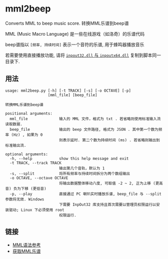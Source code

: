 # mml2beep
Converts MML to beep music score. 转换MML乐谱到beep谱

MML (Music Macro Language) 是一些在线游戏（如洛奇）的乐谱代码

beep谱指以 `[频率, 持续时间]` 表示一个音符的乐谱, 用于蜂鸣器播放音乐

若需要使用直接播放功能, 请将 [`inpout32.dll` 与 `inpoutx64.dll`](http://www.highrez.co.uk/downloads/inpout32/) 复制到脚本同一目录下.

## 用法

```
usage: mml2beep.py [-h] [-t TRACK] [-s] [-o OCTAVE] [-p]
                   [mml_file] [beep_file]

转换MML乐谱到beep谱

positional arguments:
  mml_file              输入的 MML 文件，格式为 txt . 若省略则使用标准输入流读取数据.
  beep_file             输出的 beep 文件路径, 格式为 JSON . 其中第一个数为频率 (Hz) , 如果为 0
                        则表示延时. 第二个数为持续时间 (ms) . 若省略则输出到标准输出流.

optional arguments:
  -h, --help            show this help message and exit
  -t TRACK, --track TRACK
                        输出第几个音轨，默认为 1
  -s, --split           将所有频率与持续时间拆分为两个数组输出
  -o OCTAVE, --octave OCTAVE
                        将输出数据整体移动八度, 可取值 -2 ~ 2, 正为上移 (更高音) 负为下移 (更低音)
  -p, --play            直接通过 PC 喇叭实时播放乐谱, beep_file 与 --split 参数将无效. Windows
                        下需要 InpOut32 库支持且首次需要以管理员权限运行以安装驱动; Linux 下必须使用 root
                        权限运行.
```

## 链接

* [MML语法参考](https://mabinogi.fws.tw/ac_com_annzyral.php)
* [获取MML乐谱](https://mabinogi.fws.tw/ac_comproser.php)
